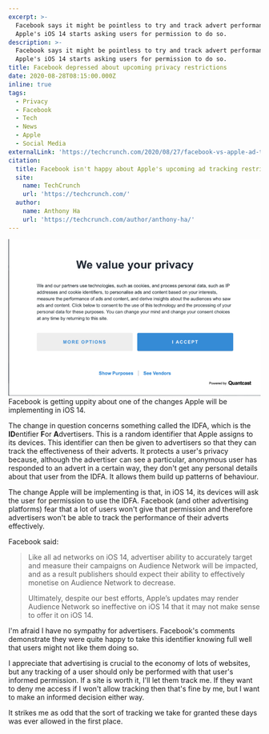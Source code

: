 ```yaml
---
excerpt: >-
  Facebook says it might be pointless to try and track advert performance when
  Apple's iOS 14 starts asking users for permission to do so.
description: >-
  Facebook says it might be pointless to try and track advert performance when
  Apple's iOS 14 starts asking users for permission to do so.
title: Facebook depressed about upcoming privacy restrictions
date: 2020-08-28T08:15:00.000Z
inline: true
tags:
  - Privacy
  - Facebook
  - Tech
  - News
  - Apple
  - Social Media
externalLink: 'https://techcrunch.com/2020/08/27/facebook-vs-apple-ad-tracking/'
citation:
  title: Facebook isn't happy about Apple's upcoming ad tracking restrictions
  site:
    name: TechCrunch
    url: 'https://techcrunch.com/'
  author:
    name: Anthony Ha
    url: 'https://techcrunch.com/author/anthony-ha/'
---
```

![We value your privacy website confirmation box.](/assets/images/posts/2020/08/2020-08-28-we-value-your-privacy.jpg "class=s50 right|@itemprop=image")Facebook is getting uppity about one of the changes Apple will be implementing in iOS 14.

The change in question concerns something called the IDFA, which is the **ID**entifier **F**or **A**dvertisers. This is a random identifier that Apple assigns to its devices. This identifier can then be given to advertisers so that they can track the effectiveness of their adverts. It protects a user's privacy because, although the advertiser can see a particular, anonymous user has responded to an advert in a certain way, they don't get any personal details about that user from the IDFA. It allows them build up patterns of behaviour.

The change Apple will be implementing is that, in iOS 14, its devices will ask the user for permission to use the IDFA. Facebook (and other advertising platforms) fear that a lot of users won't give that permission and therefore advertisers won't be able to track the performance of their adverts effectively.

Facebook said:

> Like all ad networks on iOS 14, advertiser ability to accurately target and measure their campaigns on Audience Network will be impacted, and as a result publishers should expect their ability to effectively monetise on Audience Network to decrease. 
> 
> Ultimately, despite our best efforts, Apple’s updates may render Audience Network so ineffective on iOS 14 that it may not make sense to offer it on iOS 14.

I'm afraid I have no sympathy for advertisers. Facebook's comments demonstrate they were quite happy to take this identifier knowing full well that users might not like them doing so.

I appreciate that advertising is crucial to the economy of lots of websites, but any tracking of a user should only be performed with that user's informed permission. If a site is worth it, I'll let them track me. If they want to deny me access if I won't allow tracking then that's fine by me, but I want to make an informed decision either way.

It strikes me as odd that the sort of tracking we take for granted these days was ever allowed in the first place.



